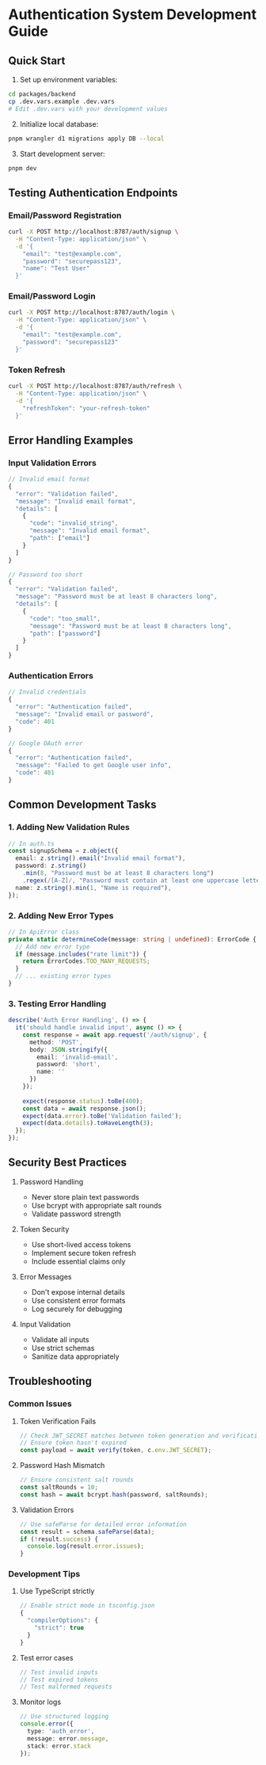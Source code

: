 # Authentication System Development Guide

## Quick Start

1. Set up environment variables:
```bash
cd packages/backend
cp .dev.vars.example .dev.vars
# Edit .dev.vars with your development values
```

2. Initialize local database:
```bash
pnpm wrangler d1 migrations apply DB --local
```

3. Start development server:
```bash
pnpm dev
```

## Testing Authentication Endpoints

### Email/Password Registration
```bash
curl -X POST http://localhost:8787/auth/signup \
  -H "Content-Type: application/json" \
  -d '{
    "email": "test@example.com",
    "password": "securepass123",
    "name": "Test User"
  }'
```

### Email/Password Login
```bash
curl -X POST http://localhost:8787/auth/login \
  -H "Content-Type: application/json" \
  -d '{
    "email": "test@example.com",
    "password": "securepass123"
  }'
```

### Token Refresh
```bash
curl -X POST http://localhost:8787/auth/refresh \
  -H "Content-Type: application/json" \
  -d '{
    "refreshToken": "your-refresh-token"
  }'
```

## Error Handling Examples

### Input Validation Errors
```typescript
// Invalid email format
{
  "error": "Validation failed",
  "message": "Invalid email format",
  "details": [
    {
      "code": "invalid_string",
      "message": "Invalid email format",
      "path": ["email"]
    }
  ]
}

// Password too short
{
  "error": "Validation failed",
  "message": "Password must be at least 8 characters long",
  "details": [
    {
      "code": "too_small",
      "message": "Password must be at least 8 characters long",
      "path": ["password"]
    }
  ]
}
```

### Authentication Errors
```typescript
// Invalid credentials
{
  "error": "Authentication failed",
  "message": "Invalid email or password",
  "code": 401
}

// Google OAuth error
{
  "error": "Authentication failed",
  "message": "Failed to get Google user info",
  "code": 401
}
```

## Common Development Tasks

### 1. Adding New Validation Rules

```typescript
// In auth.ts
const signupSchema = z.object({
  email: z.string().email("Invalid email format"),
  password: z.string()
    .min(8, "Password must be at least 8 characters long")
    .regex(/[A-Z]/, "Password must contain at least one uppercase letter"), // Add new rule
  name: z.string().min(1, "Name is required"),
});
```

### 2. Adding New Error Types

```typescript
// In ApiError class
private static determineCode(message: string | undefined): ErrorCode {
  // Add new error type
  if (message.includes("rate limit")) {
    return ErrorCodes.TOO_MANY_REQUESTS;
  }
  // ... existing error types
}
```

### 3. Testing Error Handling

```typescript
describe('Auth Error Handling', () => {
  it('should handle invalid input', async () => {
    const response = await app.request('/auth/signup', {
      method: 'POST',
      body: JSON.stringify({
        email: 'invalid-email',
        password: 'short',
        name: ''
      })
    });
    
    expect(response.status).toBe(400);
    const data = await response.json();
    expect(data.error).toBe('Validation failed');
    expect(data.details).toHaveLength(3);
  });
});
```

## Security Best Practices

1. Password Handling
   - Never store plain text passwords
   - Use bcrypt with appropriate salt rounds
   - Validate password strength

2. Token Security
   - Use short-lived access tokens
   - Implement secure token refresh
   - Include essential claims only

3. Error Messages
   - Don't expose internal details
   - Use consistent error formats
   - Log securely for debugging

4. Input Validation
   - Validate all inputs
   - Use strict schemas
   - Sanitize data appropriately

## Troubleshooting

### Common Issues

1. Token Verification Fails
   ```typescript
   // Check JWT_SECRET matches between token generation and verification
   // Ensure token hasn't expired
   const payload = await verify(token, c.env.JWT_SECRET);
   ```

2. Password Hash Mismatch
   ```typescript
   // Ensure consistent salt rounds
   const saltRounds = 10;
   const hash = await bcrypt.hash(password, saltRounds);
   ```

3. Validation Errors
   ```typescript
   // Use safeParse for detailed error information
   const result = schema.safeParse(data);
   if (!result.success) {
     console.log(result.error.issues);
   }
   ```

### Development Tips

1. Use TypeScript strictly
   ```typescript
   // Enable strict mode in tsconfig.json
   {
     "compilerOptions": {
       "strict": true
     }
   }
   ```

2. Test error cases
   ```typescript
   // Test invalid inputs
   // Test expired tokens
   // Test malformed requests
   ```

3. Monitor logs
   ```typescript
   // Use structured logging
   console.error({
     type: 'auth_error',
     message: error.message,
     stack: error.stack
   });
